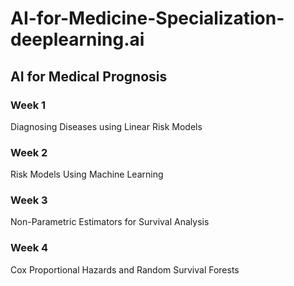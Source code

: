 # AI-for-Medicine-Specialization-deeplearning.ai

## AI for Medical Prognosis
### Week 1
Diagnosing Diseases using Linear Risk Models
### Week 2
Risk Models Using Machine Learning
### Week 3
Non-Parametric Estimators for Survival Analysis
### Week 4
Cox Proportional Hazards and Random Survival Forests
